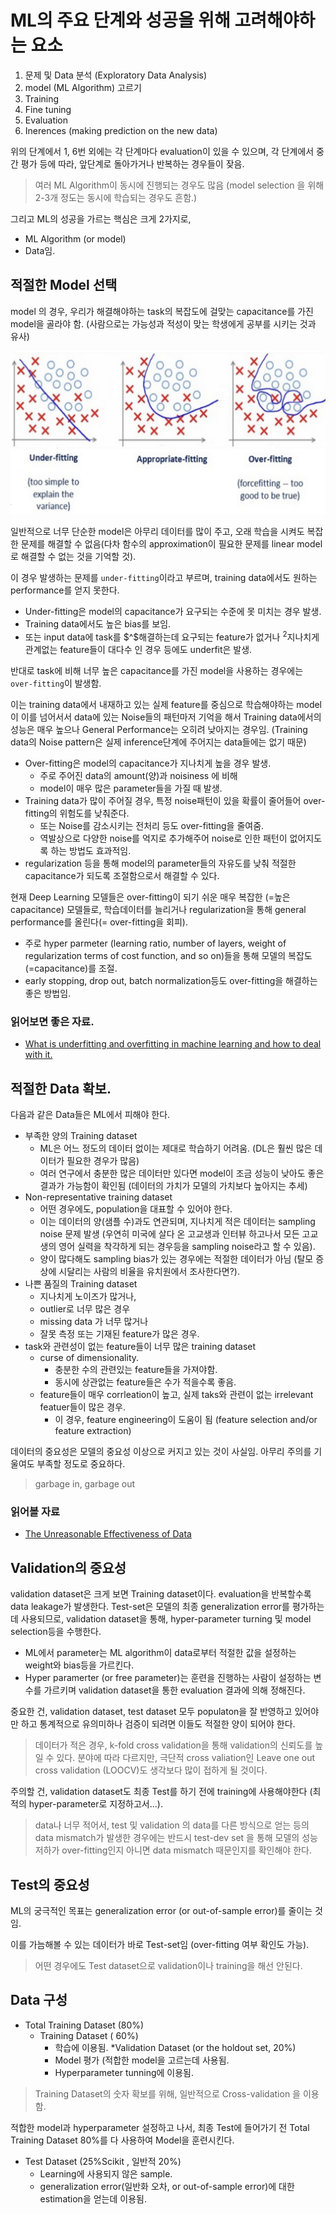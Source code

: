 # ML의 주요 단계와 성공을 위해 고려해야하는 요소

1. 문제 및 Data 분석 (Exploratory Data Analysis)
2. model (ML Algorithm) 고르기
3. Training
4. Fine tuning
5. Evaluation
6. Inerences (making prediction on the new data)

위의 단계에서 1, 6번 외에는 각 단계마다 evaluation이 있을 수 있으며, 각 단계에서 중간 평가 등에 따라, 앞단계로 돌아가거나 반복하는 경우들이 잦음.

> 여러 ML Algorithm이 동시에 진행되는 경우도 많음 (model selection 을 위해 2-3개 정도는 동시에 학습되는 경우도 흔함.)

그리고 ML의 성공을 가르는 핵심은 크게 2가지로,

* ML Algorithm (or model)
* Data임.


## 적절한 Model 선택

model 의 경우, 우리가 해결해야하는 task의 복잡도에 걸맞는 capacitance를 가진 model을 골라야 함. (사람으로는 가능성과 적성이 맞는 학생에게 공부를 시키는 것과 유사)

![](../img/ch00/overfitting_underfitting.jpeg)

일반적으로 너무 단순한 model은 아무리 데이터를 많이 주고, 오래 학습을 시켜도 복잡한 문제를 해결할 수 없음(다차 함수의 approximation이 필요한 문제를 linear model로 해결할 수 없는 것을 기억할 것).

이 경우 발생하는 문제를 `under-fitting`이라고 부르며, training data에서도 원하는 performance를 얻지 못한다.

* Under-fitting은 model의 capacitance가 요구되는 수준에 못 미치는 경우 발생. 
* Training data에서도 높은 bias를 보임.
* 또는 input data에 task를 $^$해결하는데 요구되는 feature가 없거나 $^2$지나치게 관계없는 feature들이 대다수 인 경우 등에도 underfit은 발생.

반대로 task에 비해 너무 높은 capacitance를 가진 model을 사용하는 경우에는 `over-fitting`이 발생함.

이는 training data에서 내재하고 있는 실제 feature를 중심으로 학습해야하는 model이 이를 넘어서서 data에 있는 Noise들의 패턴마저 기억을 해서 Training data에서의 성능은 매우 높으나 General Performance는 오히려 낮아지는 경우임. (Training data의 Noise pattern은 실제 inference단계에 주어지는 data들에는 없기 때문)

* Over-fitting은 model의 capacitance가 지나치게 높을 경우 발생.
    * 주로 주어진 data의 amount(양)과 noisiness 에 비해 
    * model이 매우 많은 parameter들을 가질 때 발생.
* Training data가 많이 주어질 경우, 특정 noise패턴이 있을 확률이 줄어들어 over-fitting의 위험도를 낮춰준다.
    * 또는 Noise를 감소시키는 전처리 등도 over-fitting을 줄여줌.
    * 역발상으로 다양한 noise를 억지로 추가해주어 noise로 인한 패턴이 없어지도록 하는 방법도 효과적임.
* regularization 등을 통해 model의 parameter들의 자유도를 낮춰 적절한 capacitance가 되도록 조절함으로서 해결할 수 있다.

현재 Deep Learning 모델들은 over-fitting이 되기 쉬운 매우 복잡한 (=높은 capacitance) 모델들로, 학습데이터를 늘리거나 regularization을 통해 general performance를 올린다(=  over-fitting을 회피).

* 주로 hyper parmeter (learning ratio, number of layers, weight of regularization terms of cost function, and so on)들을 통해 모델의 복잡도(=capacitance)를 조절.
* early stopping, drop out, batch normalization등도 over-fitting을 해결하는 좋은 방법임.

### 읽어보면 좋은 자료.

* [What is underfitting and overfitting in machine learning and how to deal with it.](https://medium.com/greyatom/what-is-underfitting-and-overfitting-in-machine-learning-and-how-to-deal-with-it-6803a989c76)

## 적절한 Data 확보.

다음과 같은 Data들은 ML에서 피해야 한다.

* 부족한 양의 Training dataset
    * ML은 어느 정도의 데이터 없이는 제대로 학습하기 어려움. (DL은 훨씬 많은 데이터가 필요한 경우가 많음)
    * 여러 연구에서 충분한 많은 데이터만 있다면 model이 조금 성능이 낮아도 좋은 결과가 가능함이 확인됨 (데이터의 가치가 모델의 가치보다 높아지는 추세) 
* Non-representative training dataset
    * 어떤 경우에도, population을 대표할 수 있어야 한다.
    * 이는 데이터의 양(샘플 수)과도 연관되며, 지나치게 적은 데이터는 sampling noise 문제 발생 (우연히 미국에 살다 온 고교생과 인터뷰 하고나서 모든 고교생의 영어 실력을 착각하게 되는 경우등을 sampling noise라고 할 수 있음).
    * 양이 많다해도 sampling bias가 있는 경우에는 적절한 데이터가 아님 (탈모 증상에 시달리는 사람의 비율을 유치원에서 조사한다면?).
* 나쁜 품질의 Training dataset
    * 지나치게 노이즈가 많거나, 
    * outlier로 너무 많은 경우
    * missing data 가 너무 많거나
    * 잘못 측정 또는 기재된 feature가 많은 경우.
* task와 관련성이 없는 feature들이 너무 많은 training dataset
    * curse of dimensionality.
        * 충분한 수의 관련있는 feature들을 가져야함.
        * 동시에 상관없는 feature들은 수가 적을수록 좋음.
    * feature들이 매우 corrleation이 높고, 실제 taks와 관련이 없는 irrelevant featuer들이 많은 경우.
        * 이 경우, feature engineering이 도움이 됨 (feature selection and/or feature extraction)

데이터의 중요성은 모델의 중요성 이상으로 커지고 있는 것이 사실임. 아무리 주의를 기울여도 부족할 정도로 중요하다.

> garbage in, garbage out

### 읽어볼 자료

* [The Unreasonable Effectiveness of Data](https://static.googleusercontent.com/media/research.google.com/ko//pubs/archive/35179.pdf)

## Validation의 중요성

validation dataset은 크게 보면 Training dataset이다. evaluation을 반복할수록 data leakage가 발생한다. Test-set은 모델의 최종 generalization error를 평가하는데 사용되므로, validation dataset을 통해, hyper-parameter turning 및 model selection등을 수행한다. 

* ML에서 parameter는 ML algorithm이 data로부터 적절한 값을 설정하는 weight와 bias등을 가르킨다.
* Hyper paramerter (or free parameter)는 훈련을 진행하는 사람이 설정하는 변수를 가르키며 validation dataset을 통한 evaluation 결과에 의해 정해진다.

중요한 건, validation dataset, test dataset 모두 populaton을 잘 반영하고 있어야만 하고 통계적으로 유의미하나 검증이 되려면 이들도 적절한 양이 되어야 한다.

> 데이터가 적은 경우, k-fold cross validation을 통해 validation의 신뢰도를 높일 수 있다. 분야에 따라 다르지만, 극단적 cross valiation인 Leave one out cross validation (LOOCV)도 생각보다 많이 접하게 될 것이다. 

주의할 건, validation dataset도 최종 Test를 하기 전에 training에 사용해야한다 (최적의 hyper-parameter로 지정하고서...).

> data나 너무 적어서, test 및 validation 의 data를 다른 방식으로 얻는 등의 data mismatch가 발생한 경우에는 반드시 test-dev set 을 통해 모델의 성능저하가 over-fitting인지 아니면 data mismatch 때문인지를 확인해야 한다.

## Test의 중요성 

ML의 궁극적인 목표는 generalization error (or out-of-sample error)를 줄이는 것임.

이를 가늠해볼 수 있는 데이터가 바로 Test-set임 (over-fitting 여부 확인도 가능).

> 어떤 경우에도 Test dataset으로 validation이나 training을 해선 안된다. 

## Data 구성

* Total Training Dataset (80%)
    * Training Dataset ( 60%)
        * 학습에 이용됨.
    *Validation Dataset (or the holdout set, 20%)
        * Model 평가 (적합한 model을 고르는데 사용됨.
        * Hyperparameter tunning에 이용됨.

> Training Dataset의 숫자 확보를 위해, 일반적으로 Cross-validation 을 이용함.

적합한 model과 hyperparameter 설정하고 나서, 최종 Test에 들어가기 전 Total Training Dataset 80%를 다 사용하여 Model을 훈련시킨다.

* Test Dataset (25%Scikit , 일반적 20%)
    * Learning에 사용되지 않은 sample.
    * generalization error(일반화 오차, or out-of-sample error)에 대한 estimation을 얻는데 이용됨.
